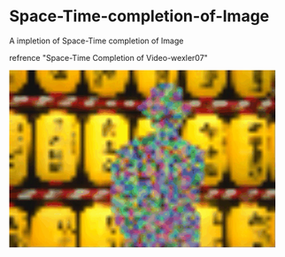 # Space-Time-completion-of-Image
A impletion of   Space-Time completion of Image   


refrence "Space-Time Completion of Video-wexler07"

![](new-space_time_completion.gif)
